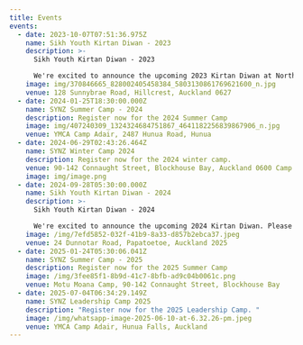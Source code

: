 ```yaml
---
title: Events
events:
  - date: 2023-10-07T07:51:36.975Z
    name: Sikh Youth Kirtan Diwan - 2023
    description: >-
      Sikh Youth Kirtan Diwan - 2023

      We're excited to announce the upcoming 2023 Kirtan Diwan at North Shore Gurudwara. Please join us as sangat and kirtanis for a blissful night of Gurbani. Signup through the QR code or message our social media pages.
    image: img/370846665_828002405458384_5803130861769621600_n.jpg
    venue: 128 Sunnybrae Road, Hillcrest, Auckland 0627
  - date: 2024-01-25T18:30:00.000Z
    name: SYNZ Summer Camp - 2024
    description: Register now for the 2024 Summer Camp
    image: img/407240309_1324324684751867_4641182256839867906_n.jpg
    venue: YMCA Camp Adair, 2487 Hunua Road, Hunua
  - date: 2024-06-29T02:43:26.464Z
    name: SYNZ Winter Camp 2024
    description: Register now for the 2024 winter camp.
    venue: 90-142 Connaught Street, Blockhouse Bay, Auckland 0600 Camp Motu Moana
    image: img/image.png
  - date: 2024-09-28T05:30:00.000Z
    name: Sikh Youth Kirtan Diwan - 2024
    description: >-
      Sikh Youth Kirtan Diwan - 2024

      We're excited to announce the upcoming 2024 Kirtan Diwan. Please join us as sangat and kirtanis for a blissful night of Gurbani. Signup through the QR code or message our social media pages.
    image: /img/7efd5852-032f-41b9-8a33-d857b2ebca37.jpeg
    venue: 24 Dunnotar Road, Papatoetoe, Auckland 2025
  - date: 2025-01-24T05:30:06.041Z
    name: SYNZ Summer Camp - 2025
    description: Register now for the 2025 Summer Camp
    image: /img/3fee85f1-8b9d-41c7-8bfb-ad9c04b0061c.png
    venue: Motu Moana Camp, 90-142 Connaught Street, Blockhouse Bay
  - date: 2025-07-04T06:34:29.149Z
    name: SYNZ Leadership Camp 2025
    description: "Register now for the 2025 Leadership Camp. "
    image: /img/whatsapp-image-2025-06-10-at-6.32.26-pm.jpeg
    venue: YMCA Camp Adair, Hunua Falls, Auckland
---
```

